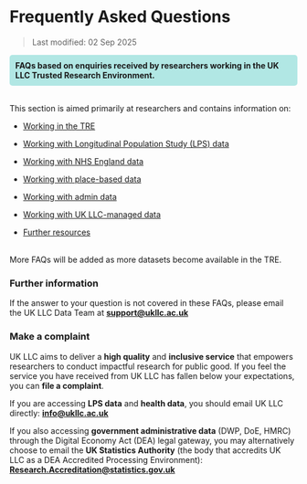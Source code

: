 # Frequently Asked Questions
>Last modified: 02 Sep 2025

<div style="background-color: rgba(0, 178, 169, 0.3); padding: 10px; border-radius: 5px;"><strong>FAQs based on enquiries received by researchers working in the UK LLC Trusted Research Environment.</strong></div style>  
<br>

This section is aimed primarily at researchers and contains information on:

- [Working in the TRE](../FAQ/pages/faq_tre.md) 
>
- [Working with Longitudinal Population Study (LPS) data](../FAQ/pages/faq_lps.md)
>
- [Working with NHS England data](../FAQ/pages/faq_nhse.md)
>
- [Working with place-based data](../FAQ/pages/faq_geo.md)
>
- [Working with admin data](../FAQ/pages/faq_admin.md)
>
- [Working with UK LLC-managed data](../FAQ/pages/faq_ukllc_managed.md)
>
- [Further resources](../FAQ/pages/faq_resources.md)  

<br>
More FAQs will be added as more datasets become available in the TRE.

<br>


### Further information

If the answer to your question is not covered in these FAQs, please email the UK LLC Data Team at [**support@ukllc.ac.uk**](mailto:support@ukllc.ac.uk)  

### Make a complaint
UK LLC aims to deliver a **high quality** and **inclusive service** that empowers researchers to conduct impactful research for public good. If you feel the service you have received from UK LLC has fallen below your expectations, you can **file a complaint**.

If you are accessing **LPS data** and **health data**, you should email UK LLC directly: [**info@ukllc.ac.uk**](mailto:info@ukllc.ac.uk)

If you also accessing **government administrative data** (DWP, DoE, HMRC) through the Digital Economy Act (DEA) legal gateway, you may alternatively choose to email the **UK Statistics Authority** (the body that accredits UK LLC as a DEA Accredited Processing Environment): [**Research.Accreditation@statistics.gov.uk**](mailto:Research.Accreditation@statistics.gov.uk)


